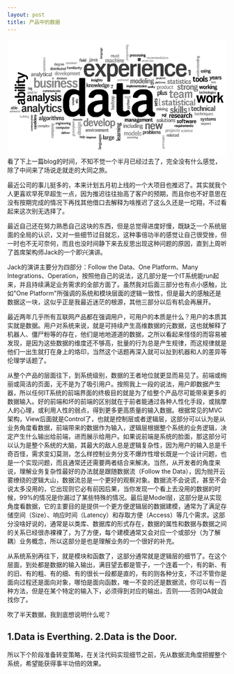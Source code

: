 ```yaml
---
layout: post
title: 产品中的数据
---
```

<div id="topic"><img src="/images/posts/data.jpg" alt="data"/></div>
看了下上一篇blog的时间，不知不觉一个半月已经过去了，完全没有什么感觉，除了中间来了场说走就走的大同之旅。

最近公司的事儿挺多的，本来计划五月初上线的一个大项目也推迟了。其实就我个人更喜欢早死早超生一点，因为推迟往往抬高了客户的预期，而且你也不好意思在没有按期完成的情况下再找其他借口去解释为啥推迟了这么久还是一坨翔，不过看起来这次别无选择了。

最近自己还在努力熟悉自己这块的东西，但是总觉得进度好慢，既<span id='edu'>缺乏一个系统层面的全局的认识</span>，又<span id='edu'>对一些细节过目就忘</span>，这种事倍功半的感觉让自己很受挫，但一时也不无可奈何，而且也没时间静下来去反思出现这种问题的原因，直到上周听了首席架构师Jack的一个即兴演讲。

Jack的演讲主要分为四部分：<span id='edu'>Follow the Data</span>、<span id='edu'>One Platform</span>、<span id='edu'>Many Integrations</span>、<span id='edu'>Operation</span>，按照他自己的说法，这几部分是一个IT系统能run起来，并且持续满足业务需求的全部方面了。虽然我对后面三部分也有点小感触，比如"One Platform"所强调的系统和模块层面的逻辑一致性，但是最大的感触还是数据这一块，这似乎正是我最近迷茫的根源，其他三部分以后有机会再展开。

最近两年几乎所有互联网产品都在强调用户，可用户的本质是什么？<span id='edu'>用户的本质其实就是数据</span>。用户对系统来说，就是可持续产生高维数据的元数据，这也就解释了机器人、僵尸粉等的存在，他们是地地道道的数据，之所以看起来怪怪的而容易被发现，是因为<span id='edu'>这些数据的维度还不够高</span>，批量的行为总是产生<span id='edu'>规律</span>，而这规律就是他们一出生就打在身上的烙印，当然这个话题再深入就可以扯到机器和人的差异等伦理学话题了。

从整个产品的层面往下，到<span id='edu'>系统级别</span>，数据的王者地位就更显而易见了。前端或绚丽或简洁的页面，无不是为了吸引用户。按照我上一段的说法，<span id='edu'>用户即数据产生器</span>，所以任何IT系统的前端界面的终极目的就是为了给整个产品尽可能带来更多的数据输入。好的前端和坏的前端的区别就在于<span id='edu'>前者能通过各种人性化手段，或揣摩人的心理，或利用人性的弱点，得到更多更高质量的输入数据</span>。根据常见的MVC架构，View后面就是Control了，也就是控制层或者逻辑层，这部分可以认为是<span id='edu'>从业务角度看数据</span>，前端带来的数据作为输入，逻辑层根据整个系统的业务逻辑，决定产生什么输出给前端，进而展示给用户。如果说前端是系统的脸面，那这部分可以认为是整个系统的大脑，其最大的敌人总是逻辑复杂性，因为用户的输入总是千奇百怪，需求变幻莫测，怎么样控制业务分支不爆炸性增长既是一个设计问题，也是一个实现问题，而且通常还还需要两者结合来解决。当然，从开发者的角度来说，理解业务复杂性最好的办法就是<span id='edu'>跟随数据流（Follow the Data）</span>，因为抛开云雾缭绕的逻辑大山，数据流总是一个更好的观察对象。数据流不会说谎，甚至不会说太多没用的，<span id='edu'>它出现则它必有前因后果</span>，当你发现一个看上去没用的数据的时候，99%的情况是你漏过了某些特殊的情况。最后是Model层，这部分是<span id='edu'>从实现角度看数据</span>，它的主要目的是提供一个更方便逻辑层的数据建模，通常为了满足<span id='edu'>存储空间（Size）</span>、<span id='edu'>响应时间（Latency）</span>和<span id='edu'>存取方便（Access）</span>等几个需求。这部分没啥好说的，通常是以类库、数据库的形式存在，<span id='edu'>数据的属性</span>和<span id='edu'>数据与数据之间的关系</span>已经很赤裸裸了，为了方便，每个建模通常又会对应一个或部分（为了解耦）业务概念，所以这部分是也是理解业务的一个很好的补充。

从系统系别再往下，就是模块和函数了，这部分通常就是逻辑层的细节了。在这个层面，到处都是数据的输入输出，满目望去都是管子，一个连着一个，有的新、有的旧、有的粗、有的细、有的很长一段都是直的，有的则各种分支，不过不管你是面向过程还是面向对象，哪怕是面向函数，<span id='edu'>唯一不变的还是数据流</span>，你可以有一百种方法，但是在某个特定的输入下，必须得到对应的输出，否则——否则QA就会找你了。

吹了半天数据，我到底想说明什么呢？

## 1.Data is Everthing. 2.Data is the Door.

所以下个阶段准备转变策略，在<span id='edu'>关注代码实现细节之前</span>，先从<span id='edu'>数据流角度</span>把握整个系统，希望能获得事半功倍的效果。


